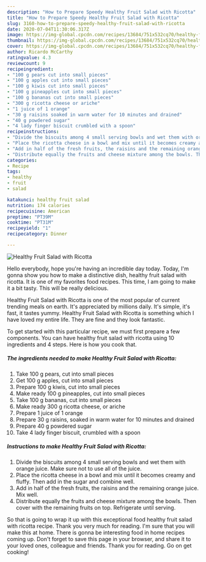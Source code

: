 ```yaml
---
description: "How to Prepare Speedy Healthy Fruit Salad with Ricotta"
title: "How to Prepare Speedy Healthy Fruit Salad with Ricotta"
slug: 3160-how-to-prepare-speedy-healthy-fruit-salad-with-ricotta
date: 2020-07-04T11:30:06.317Z
image: https://img-global.cpcdn.com/recipes/13684/751x532cq70/healthy-fruit-salad-with-ricotta-recipe-main-photo.jpg
thumbnail: https://img-global.cpcdn.com/recipes/13684/751x532cq70/healthy-fruit-salad-with-ricotta-recipe-main-photo.jpg
cover: https://img-global.cpcdn.com/recipes/13684/751x532cq70/healthy-fruit-salad-with-ricotta-recipe-main-photo.jpg
author: Ricardo McCarthy
ratingvalue: 4.3
reviewcount: 9
recipeingredient:
- "100 g pears cut into small pieces"
- "100 g apples cut into small pieces"
- "100 g kiwis cut into small pieces"
- "100 g pineapples cut into small pieces"
- "100 g bananas cut into small pieces"
- "300 g ricotta cheese or ariche"
- "1 juice of 1 orange"
- "30 g raisins soaked in warm water for 10 minutes and drained"
- "40 g powdered sugar"
- "4 lady finger biscuit crumbled with a spoon"
recipeinstructions:
- "Divide the biscuits among 4 small serving bowls and wet them with orange juice. Make sure not to use all of the juice."
- "Place the ricotta cheese in a bowl and mix until it becomes creamy and fluffy. Then add in the sugar and combine well."
- "Add in half of the fresh fruits, the raisins and the remaining orange juice. Mix well."
- "Distribute equally the fruits and cheese mixture among the bowls. Then cover with the remaining fruits on top. Refrigerate until serving."
categories:
- Recipe
tags:
- healthy
- fruit
- salad

katakunci: healthy fruit salad 
nutrition: 174 calories
recipecuisine: American
preptime: "PT39M"
cooktime: "PT31M"
recipeyield: "1"
recipecategory: Dinner

---
```



![Healthy Fruit Salad with Ricotta](https://img-global.cpcdn.com/recipes/13684/751x532cq70/healthy-fruit-salad-with-ricotta-recipe-main-photo.jpg)

Hello everybody, hope you're having an incredible day today. Today, I'm gonna show you how to make a distinctive dish, healthy fruit salad with ricotta. It is one of my favorites food recipes. This time, I am going to make it a bit tasty. This will be really delicious.

Healthy Fruit Salad with Ricotta is one of the most popular of current trending meals on earth. It's appreciated by millions daily. It's simple, it's fast, it tastes yummy. Healthy Fruit Salad with Ricotta is something which I have loved my entire life. They are fine and they look fantastic.




To get started with this particular recipe, we must first prepare a few components. You can have healthy fruit salad with ricotta using 10 ingredients and 4 steps. Here is how you cook that.

<!--inarticleads1-->

##### The ingredients needed to make Healthy Fruit Salad with Ricotta:

1. Take 100 g pears, cut into small pieces
1. Get 100 g apples, cut into small pieces
1. Prepare 100 g kiwis, cut into small pieces
1. Make ready 100 g pineapples, cut into small pieces
1. Take 100 g bananas, cut into small pieces
1. Make ready 300 g ricotta cheese, or ariche
1. Prepare 1 juice of 1 orange
1. Prepare 30 g raisins, soaked in warm water for 10 minutes and drained
1. Prepare 40 g powdered sugar
1. Take 4 lady finger biscuit, crumbled with a spoon




<!--inarticleads2-->

##### Instructions to make Healthy Fruit Salad with Ricotta:

1. Divide the biscuits among 4 small serving bowls and wet them with orange juice. Make sure not to use all of the juice.
1. Place the ricotta cheese in a bowl and mix until it becomes creamy and fluffy. Then add in the sugar and combine well.
1. Add in half of the fresh fruits, the raisins and the remaining orange juice. Mix well.
1. Distribute equally the fruits and cheese mixture among the bowls. Then cover with the remaining fruits on top. Refrigerate until serving.




So that is going to wrap it up with this exceptional food healthy fruit salad with ricotta recipe. Thank you very much for reading. I'm sure that you will make this at home. There is gonna be interesting food in home recipes coming up. Don't forget to save this page in your browser, and share it to your loved ones, colleague and friends. Thank you for reading. Go on get cooking!
